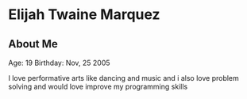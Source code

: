 # Elijah Twaine Marquez

## About Me
Age: 19
Birthday: Nov, 25 2005


I love performative arts like dancing and music and i also love problem solving and would love improve my programming skills
